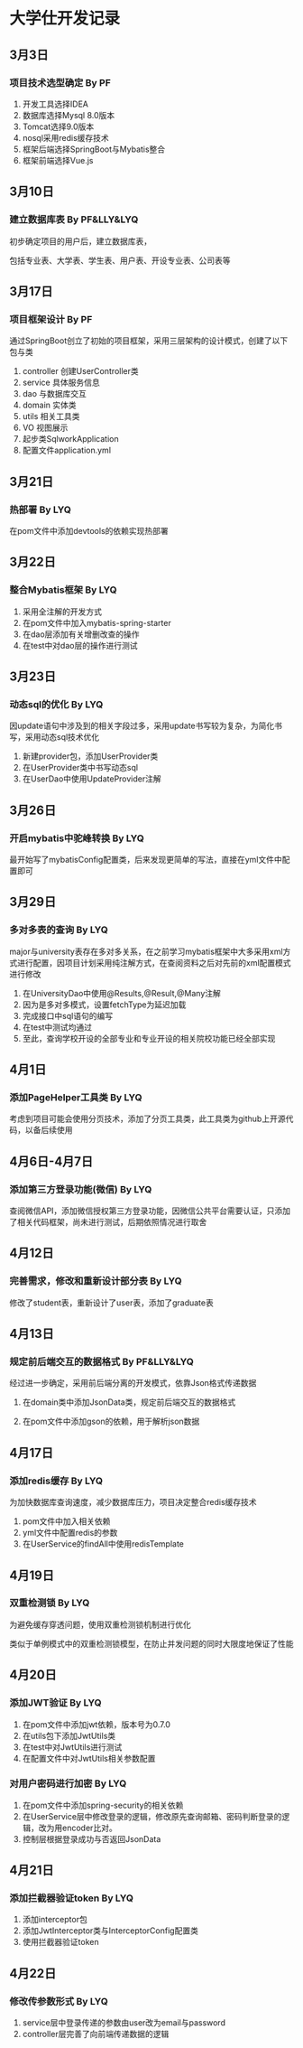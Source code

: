 # 大学仕开发记录

## 3月3日

### 项目技术选型确定 By PF

1. 开发工具选择IDEA
2. 数据库选择Mysql 8.0版本
3. Tomcat选择9.0版本
4. nosql采用redis缓存技术
5. 框架后端选择SpringBoot与Mybatis整合
6. 框架前端选择Vue.js

## 3月10日

### 建立数据库表 By PF&LLY&LYQ

初步确定项目的用户后，建立数据库表，

包括专业表、大学表、学生表、用户表、开设专业表、公司表等

## 3月17日

### 项目框架设计 By PF

通过SpringBoot创立了初始的项目框架，采用三层架构的设计模式，创建了以下包与类

1. controller 创建UserController类
2. service 具体服务信息
3. dao 与数据库交互
4. domain 实体类
5. utils 相关工具类
6. VO 视图展示
7. 起步类SqlworkApplication
8. 配置文件application.yml

## 3月21日

### 热部署 By LYQ

在pom文件中添加devtools的依赖实现热部署

## 3月22日

### 整合Mybatis框架 By LYQ

1. 采用全注解的开发方式
2. 在pom文件中加入mybatis-spring-starter
3. 在dao层添加有关增删改查的操作
4. 在test中对dao层的操作进行测试

## 3月23日

### 动态sql的优化 By LYQ

因update语句中涉及到的相关字段过多，采用update书写较为复杂，为简化书写，采用动态sql技术优化

1. 新建provider包，添加UserProvider类
2. 在UserProvider类中书写动态sql
3. 在UserDao中使用UpdateProvider注解

## 3月26日

### 开启mybatis中驼峰转换 By LYQ

最开始写了mybatisConfig配置类，后来发现更简单的写法，直接在yml文件中配置即可

## 3月29日

### 多对多表的查询 By LYQ

major与university表存在多对多关系，在之前学习mybatis框架中大多采用xml方式进行配置，因项目计划采用纯注解方式，在查阅资料之后对先前的xml配置模式进行修改

1. 在UniversityDao中使用@Results,@Result,@Many注解
2. 因为是多对多模式，设置fetchType为延迟加载
3. 完成接口中sql语句的编写
4. 在test中测试均通过
5. 至此，查询学校开设的全部专业和专业开设的相关院校功能已经全部实现

## 4月1日

### 添加PageHelper工具类 By LYQ

考虑到项目可能会使用分页技术，添加了分页工具类，此工具类为github上开源代码，以备后续使用

## 4月6日-4月7日

### 添加第三方登录功能(微信) By LYQ

查阅微信API，添加微信授权第三方登录功能，因微信公共平台需要认证，只添加了相关代码框架，尚未进行测试，后期依照情况进行取舍

## 4月12日

### 完善需求，修改和重新设计部分表 By LYQ

修改了student表，重新设计了user表，添加了graduate表

## 4月13日

### 规定前后端交互的数据格式 By PF&LLY&LYQ

经过进一步确定，采用前后端分离的开发模式，依靠Json格式传递数据

1. 在domain类中添加JsonData类，规定前后端交互的数据格式

2. 在pom文件中添加gson的依赖，用于解析json数据

## 4月17日

### 添加redis缓存 By LYQ 

为加快数据库查询速度，减少数据库压力，项目决定整合redis缓存技术

1. pom文件中加入相关依赖
2. yml文件中配置redis的参数
3. 在UserService的findAll中使用redisTemplate

## 4月19日

### 双重检测锁 By LYQ

为避免缓存穿透问题，使用双重检测锁机制进行优化

类似于单例模式中的双重检测锁模型，在防止并发问题的同时大限度地保证了性能

## 4月20日

### 添加JWT验证 By LYQ

1. 在pom文件中添加jwt依赖，版本号为0.7.0
2. 在utils包下添加JwtUtils类
3. 在test中对JwtUtils进行测试
4. 在配置文件中对JwtUtils相关参数配置

### 对用户密码进行加密 By LYQ

1. 在pom文件中添加spring-security的相关依赖
2. 在UserService层中修改登录的逻辑，修改原先查询邮箱、密码判断登录的逻辑，改为用encoder比对。
3. 控制层根据登录成功与否返回JsonData

## 4月21日

### 添加拦截器验证token By LYQ

1. 添加interceptor包
2. 添加JwtInterceptor类与InterceptorConfig配置类
3. 使用拦截器验证token

## 4月22日
### 修改传参数形式 By LYQ
1. service层中登录传递的参数由user改为email与password
2. controller层完善了向前端传递数据的逻辑
